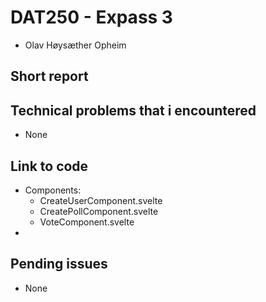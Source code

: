 # DAT250 - Expass 3
- Olav Høysæther Opheim

## Short report


## Technical problems that i encountered
- None

## Link to code
- Components:
    - CreateUserComponent.svelte
    - CreatePollComponent.svelte
    - VoteComponent.svelte
- 

## Pending issues
- None